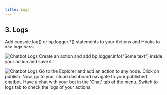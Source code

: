 ```yaml
---
title: Logs
---
```


## 3. Logs

Add console.log() or bp.logger.*() statements to your Actions and Hooks to see logs here.

![Chatbot Logs](/img/docs/chatbot_logs.png)
Create an action and add bp.logger.info("Some text") inside your action and save it.

![Chatbot Logs](/img/docs/chatbot_logs_2.png)
Go to the Explorer and add an action to any node. Click on publish. 
Now, go to your cloud dashboard navigate to your published chatbot.
Have a chat with your bot in the 'Chat' tab of the menu.
Switch to logs tab to check the logs of your actions.